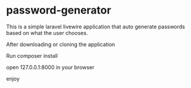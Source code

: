 # password-generator
This is a simple laravel livewire application that auto generate passwords based on what the user chooses.

After downloading or cloning the application

Run composer install

open 127.0.0.1:8000 in your browser

enjoy
